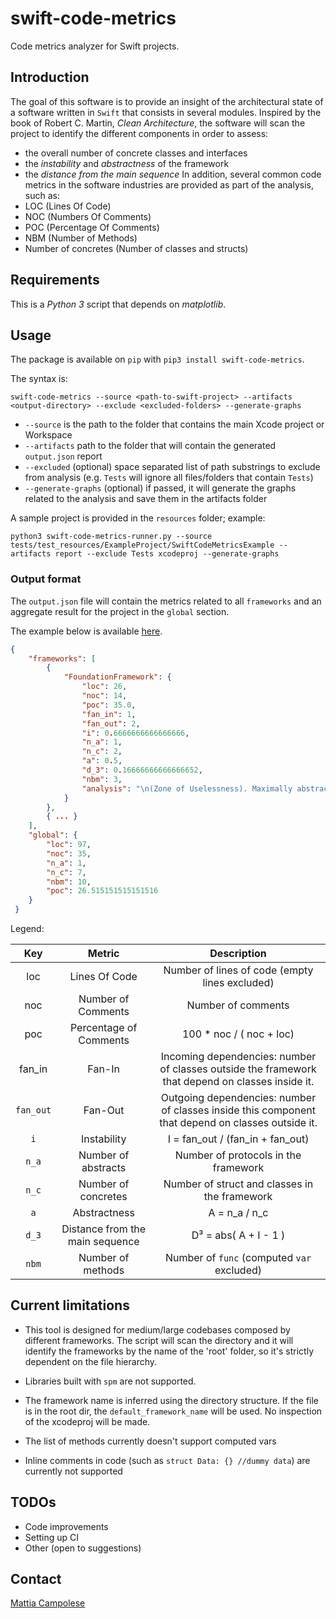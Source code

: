 # swift-code-metrics

Code metrics analyzer for Swift projects.

## Introduction

The goal of this software is to provide an insight of the architectural state of a software written in `Swift` that consists in several modules. 
Inspired by the book of Robert C. Martin, _Clean Architecture_, the software will scan the project to identify the different components in order to assess:
- the overall number of concrete classes and interfaces
- the _instability_ and _abstractness_ of the framework
- the _distance from the main sequence_
In addition, several common code metrics in the software industries are provided as part of the analysis, such as:
- LOC (Lines Of Code)
- NOC (Numbers Of Comments)
- POC (Percentage Of Comments)
- NBM (Number of Methods)
- Number of concretes (Number of classes and structs)

## Requirements

This is a _Python 3_ script that depends on _matplotlib_.

## Usage

The package is available on `pip` with `pip3 install swift-code-metrics`.

The syntax is:

`swift-code-metrics --source <path-to-swift-project> --artifacts <output-directory> --exclude <excluded-folders> --generate-graphs`

- `--source` is the path to the folder that contains the main Xcode project or Workspace
- `--artifacts` path to the folder that will contain the generated `output.json` report
- `--excluded` (optional) space separated list of path substrings to exclude from analysis (e.g. `Tests` will ignore all files/folders that contain `Tests`)
- `--generate-graphs` (optional) if passed, it will generate the graphs related to the analysis and save them in the artifacts folder

A sample project is provided in the `resources` folder; example:

`python3 swift-code-metrics-runner.py --source tests/test_resources/ExampleProject/SwiftCodeMetricsExample --artifacts report --exclude Tests xcodeproj --generate-graphs`

### Output format

The `output.json` file will contain the metrics related to all `frameworks` 
and an aggregate result for the project in the `global` section. 

The example below is available [here](tests/test_resources/expected_output.json).

```json
{
    "frameworks": [
        {
            "FoundationFramework": {
                "loc": 26,
                "noc": 14,
                "poc": 35.0,
                "fan_in": 1,
                "fan_out": 2,
                "i": 0.6666666666666666,
                "n_a": 1,
                "n_c": 2,
                "a": 0.5,
                "d_3": 0.16666666666666652,
                "nbm": 3,
                "analysis": "\n(Zone of Uselessness). Maximally abstract with few or no dependents - potentially useless.\nThis component is high likely a leftover that should be removed."
            }
        },
        { ... }
    ],
    "global": {
        "loc": 97,
        "noc": 35,
        "n_a": 1,
        "n_c": 7,
        "nbm": 10,
        "poc": 26.515151515151516
    }
 }
```

Legend:

|    Key    |              Metric              |                                             Description                                             |
|:---------:|:--------------------------------:|:---------------------------------------------------------------------------------------------------:|
|    loc    |           Lines Of Code          |                            Number of lines of code (empty lines excluded)                           |
|    noc    |        Number of Comments        |                                          Number of comments                                         |
|    poc    |      Percentage of Comments      |                                       100 * noc / ( noc + loc)                                      |
| fan_in    |              Fan-In              | Incoming dependencies: number of classes  outside the framework that depend on classes  inside it.  |
| `fan_out` |              Fan-Out             | Outgoing dependencies: number of classes  inside this component that depend on classes  outside it. |
|    `i`    |            Instability           |                                   I = fan_out / (fan_in + fan_out)                                  |
|   `n_a`   |        Number of abstracts       |                                 Number of protocols in the framework                                |
|   `n_c`   |        Number of concretes       |                            Number of struct and classes in the framework                            |
|    `a`    |           Abstractness           |                                            A = n_a / n_c                                            |
|   `d_3`   | Distance from  the main sequence |                                             D³ = abs( A + I - 1 )                                   |
|   `nbm`   |         Number of methods        |                              Number of `func` (computed `var` excluded)                             |

## Current limitations

- This tool is designed for medium/large codebases composed by different frameworks. 
The script will scan the directory and it will identify the frameworks by the name of the 'root' folder, so it's strictly dependent on the file hierarchy.

- Libraries built with `spm` are not supported.

- The framework name is inferred using the directory structure. If the file is in the root dir, the `default_framework_name` will be used. No inspection of the xcodeproj will be made.

- The list of methods currently doesn't support computed vars

- Inline comments in code (such as `struct Data: {} //dummy data`) are currently not supported

## TODOs

- Code improvements
- Setting up CI
- Other (open to suggestions)

## Contact

[Mattia Campolese](https://www.linkedin.com/in/matcamp/)
